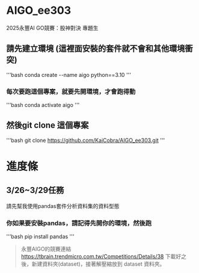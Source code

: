 # AIGO_ee303
2025永豐AI GO競賽：股神對決 專題生

## 請先建立環境 (這裡面安裝的套件就不會和其他環境衝突)
'''bash
conda create --name aigo python==3.10
'''

### 每次要跑這個專案，就要先開環境，才會跑得動
'''bash
conda activate aigo
'''

## 然後git clone 這個專案
'''bash
git clone https://github.com/KaiCobra/AIGO_ee303.git
'''

# 進度條
## 3/26~3/29任務
請先幫我使用pandas套件分析資料集的資料型態

### 你如果要安裝pandas，請記得先開你的環境，然後跑
'''bash
pip install pandas
'''

> 永豐AIGO的競賽連結
> https://tbrain.trendmicro.com.tw/Competitions/Details/38
> 下載好之後，新建資料夾(dataset)，接著解壓縮放到 dataset 資料夾。